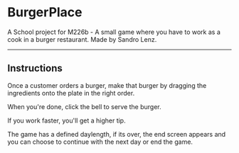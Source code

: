 # BurgerPlace

A School project for M226b - A small game where you have to work as a cook in a burger restaurant. Made by Sandro Lenz.

---

## Instructions

Once a customer orders a burger, make that burger by dragging the ingredients onto the plate in the right order.

When you're done, click the bell to serve the burger.

If you work faster, you'll get a higher tip.

The game has a defined daylength, if its over, the end screen appears and you can choose to continue with the next day or end the game.